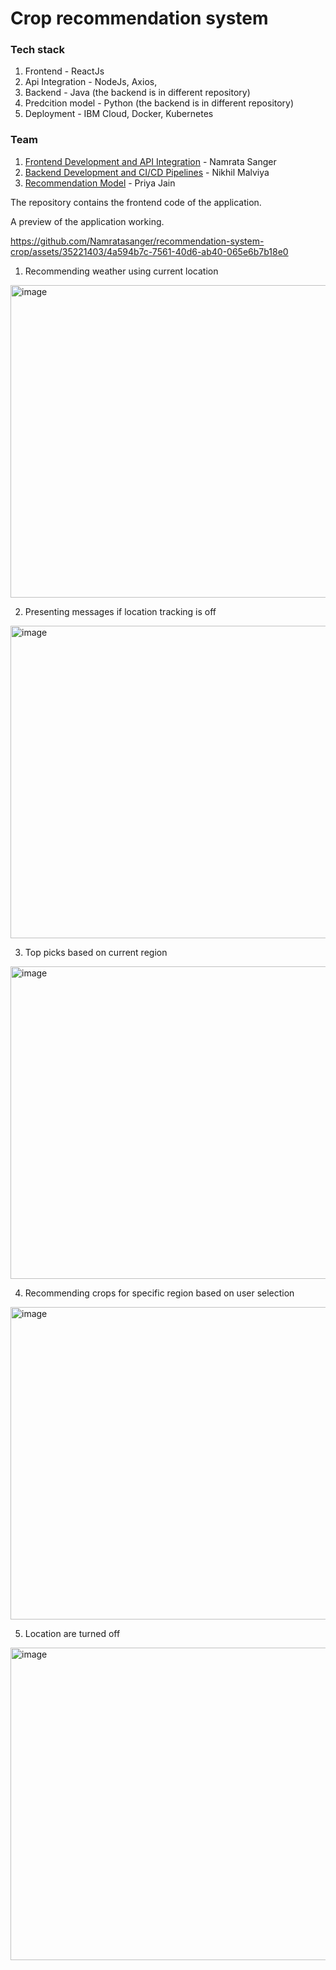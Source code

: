 # Crop recommendation system

### Tech stack
1. Frontend - ReactJs
2. Api Integration - NodeJs, Axios,
3. Backend - Java (the backend is in different repository)
4. Predcition model - Python (the backend is in different repository)
5. Deployment - IBM Cloud, Docker, Kubernetes

### Team 
1. [Frontend Development and API Integration](https://github.com/Namratasanger/recommendation-system-crop) - Namrata Sanger
2. [Backend Development and CI/CD Pipelines](https://github.com/Namratasanger/crop-recommendation-backend-service) - Nikhil Malviya
3. [Recommendation Model](https://github.com/Namratasanger/crop-recommendation-model) - Priya Jain

The repository contains the frontend code of the application. 

A preview of the application working.

https://github.com/Namratasanger/recommendation-system-crop/assets/35221403/4a594b7c-7561-40d6-ab40-065e6b7b18e0



1. Recommending weather using current location
<img width="1200" height="500" alt="image" src="https://user-images.githubusercontent.com/35221403/192922716-c635f3bd-cb66-49c7-ac22-b61317b5c787.png">

2. Presenting messages if location tracking is off
<img width="1200" height="500" alt="image" src="https://user-images.githubusercontent.com/35221403/192922728-9fcfcc23-2c99-4f49-a90b-4f485066be01.png">

3. Top picks based on current region
<img width="1200" height="500" alt="image" src="https://user-images.githubusercontent.com/35221403/192923163-4e444af8-9ba3-4f97-bd7b-3f0e390a4c83.png">

4. Recommending crops for specific region based on user selection
<img width="1200" height="500" alt="image" src="https://user-images.githubusercontent.com/35221403/192923200-0f7a02b7-0872-44f7-b4d2-34b8bd35501a.png">

5. Location are turned off 
<img width="1200" height="500" alt="image" src="https://user-images.githubusercontent.com/35221403/192925606-4cc0ae17-ba63-4493-9785-5e82f89d0e3c.png">
